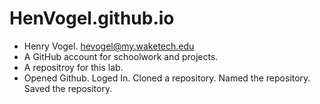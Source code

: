 # HenVogel.github.io
+ Henry Vogel. hevogel@my.waketech.edu
+ A GitHub account for schoolwork and projects.
+ A repositroy for this lab.
+ Opened Github. Loged In. Cloned a repository. Named the repository. Saved the repository.